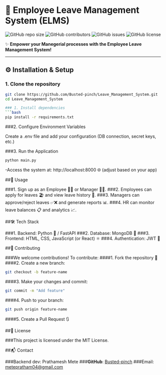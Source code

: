 # 🏢 Employee Leave Management System (ELMS)

![GitHub repo size](https://img.shields.io/github/repo-size/Busted-pinch/Leave_Management_System)
![GitHub contributors](https://img.shields.io/github/contributors/Busted-pinch/Leave_Management_System)
![GitHub issues](https://img.shields.io/github/issues/Busted-pinch/Leave_Management_System)
![GitHub license](https://img.shields.io/github/license/Busted-pinch/Leave_Management_System)

✨ **Empower your Manegerial processes with the Employee Leave Management System!**

---

## ⚙️ Installation & Setup

### 1. Clone the repository
```bash
git clone https://github.com/Busted-pinch/Leave_Management_System.git
cd Leave_Management_System

### 1. Install dependencies
```bash
pip install -r requirements.txt
```
###2. Configure Environment Variables

Create a .env file and add your configuration (DB connection, secret keys, etc.)

###3. Run the Application
```bash
python main.py
```
-Access the system at: http://localhost:8000
🌐 (adjust based on your app)


##📝 Usage

###1. Sign up as an Employee 👨‍💼 or Manager 👩‍💼.
###2. Employees can apply for leaves 🏖️ and view leave history 📜.
###3. Managers can approve/reject leaves ✅❌ and generate reports 📊.
###4. HR can monitor leave balances 📋 and analytics 📈.

##🛠️ Tech Stack

###1. Backend: Python 🐍 / FastAPI
###2. Database: MongoDB 🍃
###3. Frontend: HTML, CSS, JavaScript (or React) ⚛️
###4. Authentication: JWT 🔐

##🤝 Contributing

###We welcome contributions! To contribute:
####1. Fork the repository 🍴
####2. Create a new branch:
```bash
git checkout -b feature-name
```
####3. Make your changes and commit:
```bash
git commit -m "Add feature"
```
####4. Push to your branch:
```bash
git push origin feature-name
```
####5. Create a Pull Request 🔃

##📄 License

###This project is licensed under the MIT License.

##📬 Contact

###Backend dev: Prathamesh Mete
###**GitHub**: [Busted-pinch](https://github.com/Busted-pinch)
###Email: metepratham04@gmail.com







